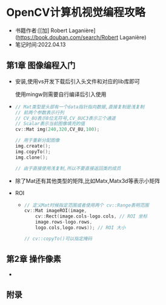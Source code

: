 # OpenCV计算机视觉编程攻略

- 书籍作者:[[加\] Robert Laganière](https://book.douban.com/search/Robert Laganière)
- 笔记时间:2022.04.13

## 第1章 图像编程入门

- 安装,使用vs开发下载后引入头文件和对应的lib库即可

  使用mingw则需要自行编译后引入使用

- ```c++
  // Mat类型是头部有一个data指针指向数据,直接复制是浅复制
  // 前两个参数表示行列
  // CV_8U表示8位无符号,CV_8UC3表示三个通道
  // Scalar表示当前图像填充的值
  cv::Mat img(240,320,CV_8U,100);
  
  // 用于重新分配图像
  img.create();
  img.copyTo();
  img.clone();
  
  // 由于直接使用浅复制,所以不要直接返回类的成员
  ```

- 除了Mat还有其他类型的矩阵,比如Matx,Matx3d等表示小矩阵

- ROI

  - ```C++
    // 定义Mat时候指定范围或者使用两个 cv::Range表明范围
    cv::Mat imageROI(image, 
        cv::Rect(image.cols-logo.cols, // ROI 坐标
        image.rows-logo.rows, 
        logo.cols,logo.rows)); // ROI 大小
    
    // cv::copyTo()可以指定掩码
    ```

    

## 第2章 操作像素

- 



## 附录